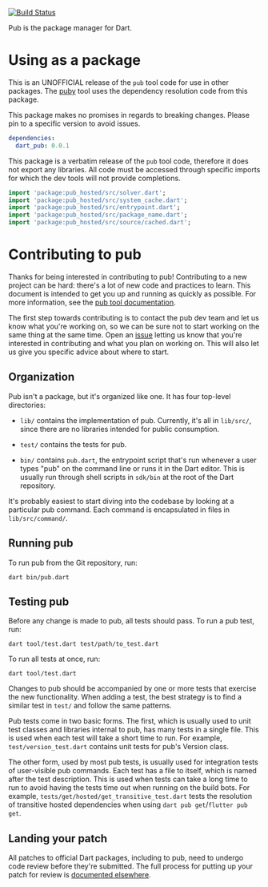 [![Build Status](https://github.com/dart-lang/pub/workflows/Dart%20CI/badge.svg)](https://github.com/dart-lang/pub/actions/workflows/test.yaml?query=workflow%3A%22Dart+CI%22+branch%3Amaster)

Pub is the package manager for Dart.

# Using as a package

This is an UNOFFICIAL release of the `pub` tool code for use in other packages. The [puby](https://pub.dev/packages/puby) tool uses the dependency resolution code from this package.

This package makes no promises in regards to breaking changes. Please pin to a specific version to avoid issues.

```yaml
dependencies:
  dart_pub: 0.0.1
```

This package is a verbatim release of the `pub` tool code, therefore it does not export any libraries. All code must be accessed through specific imports for which the dev tools will not provide completions.

```dart
import 'package:pub_hosted/src/solver.dart';
import 'package:pub_hosted/src/system_cache.dart';
import 'package:pub_hosted/src/entrypoint.dart';
import 'package:pub_hosted/src/package_name.dart';
import 'package:pub_hosted/src/source/cached.dart';
```

# Contributing to pub

Thanks for being interested in contributing to pub! Contributing to a new
project can be hard: there's a lot of new code and practices to learn. This
document is intended to get you up and running as quickly as possible. For
more information, see the
[pub tool documentation](https://dart.dev/tools/pub/cmd).

The first step towards contributing is to contact the pub dev team and let us
know what you're working on, so we can be sure not to start working on the same
thing at the same time. Open an [issue](https://github.com/dart-lang/pub/issues/new)
letting us know that you're interested in contributing and what you plan on working on.
This will also let us give you specific advice about where to start.

## Organization

Pub isn't a package, but it's organized like one. It has four top-level
directories:

- `lib/` contains the implementation of pub. Currently, it's all in `lib/src/`,
  since there are no libraries intended for public consumption.

- `test/` contains the tests for pub.

- `bin/` contains `pub.dart`, the entrypoint script that's run whenever a user
  types "pub" on the command line or runs it in the Dart editor. This is usually
  run through shell scripts in `sdk/bin` at the root of the Dart repository.

It's probably easiest to start diving into the codebase by looking at a
particular pub command. Each command is encapsulated in files in
`lib/src/command/`.

## Running pub

To run pub from the Git repository, run:

    dart bin/pub.dart

## Testing pub

Before any change is made to pub, all tests should pass. To run a pub test, run:

    dart tool/test.dart test/path/to_test.dart

To run all tests at once, run:

    dart tool/test.dart

Changes to pub should be accompanied by one or more tests that exercise the new
functionality. When adding a test, the best strategy is to find a similar test
in `test/` and follow the same patterns.

Pub tests come in two basic forms. The first, which is usually used to unit test
classes and libraries internal to pub, has many tests in a single file. This is
used when each test will take a short time to run. For example,
`test/version_test.dart` contains unit tests for pub's Version class.

The other form, used by most pub tests, is usually used for integration tests of
user-visible pub commands. Each test has a file to itself, which is named after
the test description. This is used when tests can take a long time to run to
avoid having the tests time out when running on the build bots. For example,
`tests/get/hosted/get_transitive_test.dart` tests the resolution of transitive
hosted dependencies when using `dart pub get`/`flutter pub get`.

## Landing your patch

All patches to official Dart packages, including to pub, need to undergo code
review before they're submitted. The full process for putting up your patch for
review is [documented elsewhere][contributing].

[contributing]: https://github.com/dart-lang/sdk/blob/main/CONTRIBUTING.md
